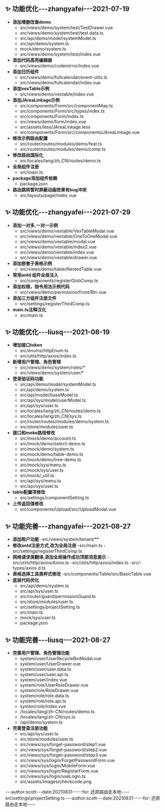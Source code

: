 ## ✨ 功能优化---zhangyafei---2021-07-19
- **添加增删改查demo**
  - src/views/demo/system/test/TestDrawer.vue
  - src/views/demo/system/test/test.data.ts
  - src/api/demo/model/systemModel.ts
  - src/api/demo/system.ts
  - mock/demo/system.ts
  - src/views/demo/system/test/index.vue
- **添加代码高亮编辑器** 
  - src/views/demo/codemirror/index.vue
- **添加日历组件** 
  - src/views/demo/fullcalendar/event-utils.ts
  - src/views/demo/fullcalendar/index.vue
- **添加vexTable示例** 
  - src/views/demo/vextable/index.vue
- **添加JAreaLinkage示例** 
  - src/components/Form/src/componentMap.ts
  - src/components/Form/src/types/index.ts
  - src/components/Form/index.ts
  - src/views/demo/form/index.vue
  - src/assets/less/JAreaLinkage.less
  - src/components/Form/src/components/JAreaLinkage.vue
- **修改示例路由配置** 
  - src/router/routes/modules/demo/feat.ts
  - src/router/routes/modules/demo/comp.ts
- **修改路由国际化** 
  - src/locales/lang/zh_CN/routes/demo.ts
- **全局组件注册** 
  - src/main.ts
- **package添加组件依赖** 
  - package.json
- **路由跳转暂时屏蔽动画效果有bug冲突** 
  - src/layouts/page/index.vue
  
## ✨ 功能优化---zhangyafei---2021-07-29
- **添加一对多,一对一示例**
  - src/views/demo/vextable/VexTableModal.vue
  - src/views/demo/vextable/OneToOneModal.vue
  - src/views/demo/vextable/modal.vue
  - src/views/demo/vextable/index2.vue
  - src/views/demo/vextable/index.vue
  - src/views/demo/vextable/drawer.vue
- **添加嵌套子表格示例**  
  - src/views/demo/table/NestedTable.vue
- **常用antd 组件全局注入**
  - src/components/registerGlobComp.ts
- **添加权限，指令用法示例代码**
  - src/views/demo/permission/front/Btn.vue
- **添加三方组件注册文件**
  - src/settings/registerThirdComp.ts
- **main.ts注释汉化**
  - src/main.ts
## ✨ 功能优化---liusq---2021-08-19
- **增加接口token**
  - src/enums/httpEnum.ts
  - src/utils/http/axios/index.ts
- **新增用户管理、角色管理**  
  - src/views/demo/system/roles/*
  - src/views/demo/system/user/*
- **登录验证码功能**  
  - src/api/demo/model/systemModel.ts
  - src/api/demo/system.ts
  - src/api/model/baseModel.ts
  - src/api/sys/model/userModel.ts
  - src/api/sys/user.ts
  - src/locales/lang/zh_CN/routes/demo.ts
  - src/locales/lang/zh_CN/sys.ts
  - src/router/routes/modules/demo/system.ts
  - src/store/modules/user.ts
- **接口和moke路径修改**
  - src/mock/demo/account.ts
  - src/mock/demo/select-demo.ts
  - src/mock/demo/system.ts
  - src/mock/demo/table-demo.ts
  - src/mock/demo/tree-demo.ts
  - src/mock/sys/menu.ts
  - src/mock/sys/user.ts
  - src/mock/_util.ts
  - src/api/sys/menu.ts
  - src/api/sys/user.ts
- **table配置项修改**
  - src/settings/componentSetting.ts
- **上传返回值修改**
  - src/components/Upload/src/UploadModal.vue
## ✨ 功能完善---zhangyafei---2021-08-27
- **添加租户功能**
  -src/views/system/tenant/**
- **修改antd注册方式,改为全局注册**
  -src/main.ts
  -src/settings/registerThirdComp.ts
- **网络请求类翻译,添加全局操作成功顶部消息提示**
  -src/utils/http/axios/Axios.ts
  -src/utils/http/axios/index.ts
  -src/-types/axios.d.ts
- **表格选择工具类样式修改**
  -src/components/Table/src/BasicTable.vue
- **底层代码优化**
  - src/api/demo/system.ts
  - src/api/sys/user.ts
  - src/router/guard/permissionGuard.ts
  - src/store/modules/user.ts
  - src/settings/projectSetting.ts
  - src/main.ts
  - mock/sys/user.ts
  - package.json
## ✨ 功能完善---liusq---2021-08-27
- **完善用户管理、角色管理功能**
  - system/user/UserRecycleBinModal.vue
  - system/user/UserDrawer.vue
  - system/user/user.data.ts
  - system/user/user.api.ts
  - system/user/index.vue
  - system/role/UserRoleDrawer.vue
  - system/role/RoleDrawer.vue
  - system/role/role.data.ts
  - system/role/role.api.ts
  - system/role/index.vue
  - /locales/lang/zh-CN/routes/demo.ts
  - /locales/lang/zh-CN/sys.ts
  - /api/demo/system.ts
- **完善登录注册功能**
  - src/api/sys/user.ts
  - src/store/modules/user.ts
  - src/views/sys/forget-password/step1.vue
  - src/views/sys/forget-password/step2.vue
  - src/views/sys/forget-password/step3.vue
  - src/views/sys/login/ForgetPasswordForm.vue
  - src/views/sys/login/MobileForm.vue
  - src/views/sys/login/RegisterForm.vue
  - src/views/sys/login/useLogin.ts
  - src/assets/images/checkcode.png
  
---author:scott---date:20210831-----for: 还原路由走本地----
src\settings\projectSetting.ts
---author:scott---date:20210831-----for: 还原路由走本地----
